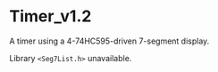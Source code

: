 # Timer_v1.2

A timer using a 4-74HC595-driven 7-segment display.

Library `<Seg7List.h>` unavailable.
